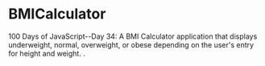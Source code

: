 # BMICalculator
100 Days of JavaScript--Day 34: A BMI Calculator application that displays underweight, normal, overweight, or obese depending on the user's entry for height and weight.  .

